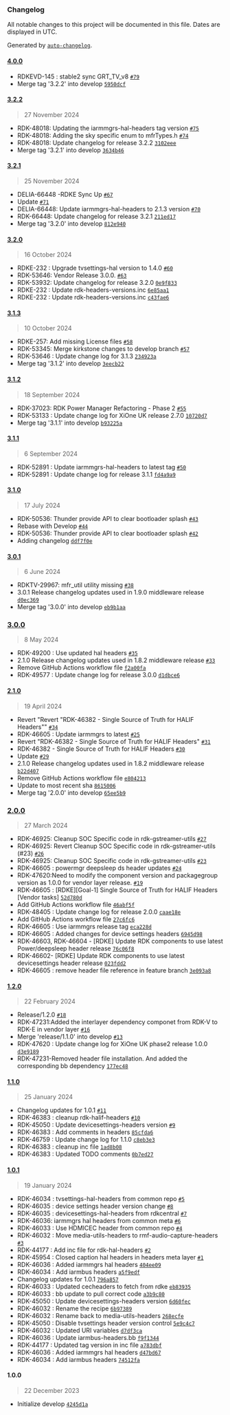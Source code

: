 ### Changelog

All notable changes to this project will be documented in this file. Dates are displayed in UTC.

Generated by [`auto-changelog`](https://github.com/CookPete/auto-changelog).

#### [4.0.0](https://github.com/rdk-e/meta-rdk-halif-headers/compare/3.2.2...4.0.0)

- RDKEVD-145 : stable2 sync GRT_TV_v8 [`#79`](https://github.com/rdk-e/meta-rdk-halif-headers/pull/79)
- Merge tag '3.2.2' into develop [`5950dcf`](https://github.com/rdk-e/meta-rdk-halif-headers/commit/5950dcfceec6a8177334f83b7b2a4b700a9044f2)

#### [3.2.2](https://github.com/rdk-e/meta-rdk-halif-headers/compare/3.2.1...3.2.2)

> 27 November 2024

- RDK-48018: Updating the iarmmgrs-hal-headers tag version [`#75`](https://github.com/rdk-e/meta-rdk-halif-headers/pull/75)
- RDK-48018: Adding the sky specific enum to mfrTypes.h [`#74`](https://github.com/rdk-e/meta-rdk-halif-headers/pull/74)
- RDK-48018: Update changelog for release 3.2.2 [`3102eee`](https://github.com/rdk-e/meta-rdk-halif-headers/commit/3102eeea9ee0c5fbfdb18f30dee82e1d9b7451b3)
- Merge tag '3.2.1' into develop [`3634b46`](https://github.com/rdk-e/meta-rdk-halif-headers/commit/3634b460006830ae38c444ce7f4de18c2a7fcb1a)

#### [3.2.1](https://github.com/rdk-e/meta-rdk-halif-headers/compare/3.2.0...3.2.1)

> 25 November 2024

- DELIA-66448 -RDKE Sync Up [`#67`](https://github.com/rdk-e/meta-rdk-halif-headers/pull/67)
- Update [`#71`](https://github.com/rdk-e/meta-rdk-halif-headers/pull/71)
- DELIA-66448: Update iarmmgrs-hal-headers to 2.1.3 version [`#70`](https://github.com/rdk-e/meta-rdk-halif-headers/pull/70)
- RDK-66448: Update changelog for release 3.2.1 [`211ed17`](https://github.com/rdk-e/meta-rdk-halif-headers/commit/211ed170e6fa73757c5a46a14411c0b512f50271)
- Merge tag '3.2.0' into develop [`812e940`](https://github.com/rdk-e/meta-rdk-halif-headers/commit/812e9409dc9f7b272f7bc62c644a7a489b8f8103)

#### [3.2.0](https://github.com/rdk-e/meta-rdk-halif-headers/compare/3.1.3...3.2.0)

> 16 October 2024

- RDKE-232 : Upgrade tvsettings-hal version to 1.4.0 [`#60`](https://github.com/rdk-e/meta-rdk-halif-headers/pull/60)
- RDK-53646: Vendor Release 3.0.0. [`#63`](https://github.com/rdk-e/meta-rdk-halif-headers/pull/63)
- RDK-53932: Update changelog for release 3.2.0 [`0e9f833`](https://github.com/rdk-e/meta-rdk-halif-headers/commit/0e9f833212ec4e6b8540e2535df81c484fd942a1)
- RDKE-232 : Update rdk-headers-versions.inc [`6e85aa1`](https://github.com/rdk-e/meta-rdk-halif-headers/commit/6e85aa1d76c3d70c70ea1d301016288836aa46c0)
- RDKE-232 : Update rdk-headers-versions.inc [`c43fae6`](https://github.com/rdk-e/meta-rdk-halif-headers/commit/c43fae6340b8fd2387b4c8c77d6e4c6c001ec9eb)

#### [3.1.3](https://github.com/rdk-e/meta-rdk-halif-headers/compare/3.1.2...3.1.3)

> 10 October 2024

- RDKE-257: Add missing License files [`#58`](https://github.com/rdk-e/meta-rdk-halif-headers/pull/58)
- RDK-53345: Merge kirkstone changes to develop branch [`#57`](https://github.com/rdk-e/meta-rdk-halif-headers/pull/57)
- RDK-53646 : Update change log for 3.1.3 [`234923a`](https://github.com/rdk-e/meta-rdk-halif-headers/commit/234923a4f1e1699fee37a2209977821aeb53d6c2)
- Merge tag '3.1.2' into develop [`3eecb22`](https://github.com/rdk-e/meta-rdk-halif-headers/commit/3eecb227a571e72f4d779f94ad7804c03f20c098)

#### [3.1.2](https://github.com/rdk-e/meta-rdk-halif-headers/compare/3.1.1...3.1.2)

> 18 September 2024

- RDK-37023: RDK Power Manager Refactoring - Phase 2 [`#55`](https://github.com/rdk-e/meta-rdk-halif-headers/pull/55)
- RDK-53133 : Update change log for XiOne UK release 2.7.0 [`10720d7`](https://github.com/rdk-e/meta-rdk-halif-headers/commit/10720d7b41445826475f510c544b3745a811071f)
- Merge tag '3.1.1' into develop [`b93225a`](https://github.com/rdk-e/meta-rdk-halif-headers/commit/b93225af852924cb780e2da231794cad6d29b36e)

#### [3.1.1](https://github.com/rdk-e/meta-rdk-halif-headers/compare/3.1.0...3.1.1)

> 6 September 2024

- RDK-52891 : Update iarmmgrs-hal-headers to latest tag [`#50`](https://github.com/rdk-e/meta-rdk-halif-headers/pull/50)
- RDK-52891 : Update change log for release 3.1.1 [`fd4a9a9`](https://github.com/rdk-e/meta-rdk-halif-headers/commit/fd4a9a9bd5313ce6b2e23230ea98bdd57bf643f1)

#### [3.1.0](https://github.com/rdk-e/meta-rdk-halif-headers/compare/3.0.1...3.1.0)

> 17 July 2024

- RDK-50536: Thunder provide API to clear bootloader splash [`#43`](https://github.com/rdk-e/meta-rdk-halif-headers/pull/43)
- Rebase with Develop [`#44`](https://github.com/rdk-e/meta-rdk-halif-headers/pull/44)
- RDK-50536: Thunder provide API to clear bootloader splash [`#42`](https://github.com/rdk-e/meta-rdk-halif-headers/pull/42)
- Adding changelog [`ddf7f0e`](https://github.com/rdk-e/meta-rdk-halif-headers/commit/ddf7f0e74110206d78ae02417feb20e85c04ba99)

#### [3.0.1](https://github.com/rdk-e/meta-rdk-halif-headers/compare/3.0.0...3.0.1)

> 6 June 2024

- RDKTV-29967: mfr_util utility missing [`#38`](https://github.com/rdk-e/meta-rdk-halif-headers/pull/38)
- 3.0.1 Release changelog updates used in 1.9.0 middleware release [`d0ec369`](https://github.com/rdk-e/meta-rdk-halif-headers/commit/d0ec369e6e7520273f0c73d1cfa51ff25a807bf6)
- Merge tag '3.0.0' into develop [`eb9b1aa`](https://github.com/rdk-e/meta-rdk-halif-headers/commit/eb9b1aaac3a78c9a78935027d1b86fecf73fe732)

### [3.0.0](https://github.com/rdk-e/meta-rdk-halif-headers/compare/2.1.0...3.0.0)

> 8 May 2024

- RDK-49200 : Use updated hal headers [`#35`](https://github.com/rdk-e/meta-rdk-halif-headers/pull/35)
- 2.1.0 Release changelog updates used in 1.8.2 middleware release [`#33`](https://github.com/rdk-e/meta-rdk-halif-headers/pull/33)
- Remove GitHub Actions workflow file [`f2a00fa`](https://github.com/rdk-e/meta-rdk-halif-headers/commit/f2a00fac1d53a652a2290eac732cea68ebafd426)
- RDK-49577 : Update change log for release 3.0.0 [`d1dbce6`](https://github.com/rdk-e/meta-rdk-halif-headers/commit/d1dbce67c2869634015e477dda5afa83cc6d631a)

#### [2.1.0](https://github.com/rdk-e/meta-rdk-halif-headers/compare/2.0.0...2.1.0)

> 19 April 2024

- Revert "Revert "RDK-46382 - Single Source of Truth for HALIF Headers"" [`#34`](https://github.com/rdk-e/meta-rdk-halif-headers/pull/34)
- RDK-46605 : Update iarmmgrs to latest [`#25`](https://github.com/rdk-e/meta-rdk-halif-headers/pull/25)
- Revert "RDK-46382 - Single Source of Truth for HALIF Headers" [`#31`](https://github.com/rdk-e/meta-rdk-halif-headers/pull/31)
- RDK-46382 - Single Source of Truth for HALIF Headers [`#30`](https://github.com/rdk-e/meta-rdk-halif-headers/pull/30)
- Update [`#29`](https://github.com/rdk-e/meta-rdk-halif-headers/pull/29)
- 2.1.0 Release changelog updates used in 1.8.2 middleware release [`b22d407`](https://github.com/rdk-e/meta-rdk-halif-headers/commit/b22d4078708ec628e561109bcd518fb9acd1474c)
- Remove GitHub Actions workflow file [`e804213`](https://github.com/rdk-e/meta-rdk-halif-headers/commit/e804213ce1784fe91edd2d51be149f9b5b206652)
- Update to most recent sha [`8615006`](https://github.com/rdk-e/meta-rdk-halif-headers/commit/8615006fab4338d59984791c1b32c20e7275c188)
- Merge tag '2.0.0' into develop [`65ee5b9`](https://github.com/rdk-e/meta-rdk-halif-headers/commit/65ee5b9f63b1b46ba5448994b2e1e39a028e9bf6)

### [2.0.0](https://github.com/rdk-e/meta-rdk-halif-headers/compare/1.2.0...2.0.0)

> 27 March 2024

- RDK-46925: Cleanup SOC Specific code in rdk-gstreamer-utils [`#27`](https://github.com/rdk-e/meta-rdk-halif-headers/pull/27)
- RDK-46925: Revert Cleanup SOC Specific code in rdk-gstreamer-utils (#23) [`#26`](https://github.com/rdk-e/meta-rdk-halif-headers/pull/26)
- RDK-46925: Cleanup SOC Specific code in rdk-gstreamer-utils [`#23`](https://github.com/rdk-e/meta-rdk-halif-headers/pull/23)
- RDK-46605 : powermgr deepsleep ds header updates [`#24`](https://github.com/rdk-e/meta-rdk-halif-headers/pull/24)
- RDK-47620:Need to modify the component version and packagegroup version as 1.0.0 for vendor layer release. [`#19`](https://github.com/rdk-e/meta-rdk-halif-headers/pull/19)
- RDK-46605 : [RDKE][Goal-1] Single Source of Truth for HALIF Headers [Vendor tasks] [`52d780d`](https://github.com/rdk-e/meta-rdk-halif-headers/commit/52d780d8d334df27240e999cc216ed813887ad79)
- Add GitHub Actions workflow file [`46abf5f`](https://github.com/rdk-e/meta-rdk-halif-headers/commit/46abf5f32be20af674560dd8e27a80e637461879)
- RDK-48405 : Update change log for release 2.0.0 [`caae18e`](https://github.com/rdk-e/meta-rdk-halif-headers/commit/caae18e71e602b5eb9b4778bc6a2ca8483bf0fe8)
- Add GitHub Actions workflow file [`27c6fc6`](https://github.com/rdk-e/meta-rdk-halif-headers/commit/27c6fc6ec4a5524da4e9599c5ad5935767d0008e)
- RDK-46605 : Use iarmmgrs release tag [`eca228d`](https://github.com/rdk-e/meta-rdk-halif-headers/commit/eca228dd5da096b0d765004c80f16f052dcbd9ec)
- RDK-46605 : Added changes for device settings headers [`6945d98`](https://github.com/rdk-e/meta-rdk-halif-headers/commit/6945d98238fd271852ef0fe949280cf503813808)
- RDK-46603, RDK-46604 - [RDKE] Update RDK components to use latest Power/deepsleep header release [`76c06f8`](https://github.com/rdk-e/meta-rdk-halif-headers/commit/76c06f80e18233d9e3e21413e6d12cd3658eb8db)
- RDK-46602- [RDKE] Update RDK components to use latest devicesettings header release [`023fdd2`](https://github.com/rdk-e/meta-rdk-halif-headers/commit/023fdd24fa27b531de58214c6b8fc9c643c2e615)
- RDK-46605 : remove header file reference in feature branch [`3e093a8`](https://github.com/rdk-e/meta-rdk-halif-headers/commit/3e093a8da272377fcdbbd2d18c6624f3da029e14)

#### [1.2.0](https://github.com/rdk-e/meta-rdk-halif-headers/compare/1.1.0...1.2.0)

> 22 February 2024

- Release/1.2.0 [`#18`](https://github.com/rdk-e/meta-rdk-halif-headers/pull/18)
- RDK-47231:Added the interlayer dependency componet from RDK-V to RDK-E in vendor layer [`#16`](https://github.com/rdk-e/meta-rdk-halif-headers/pull/16)
- Merge 'release/1.1.0' into develop [`#13`](https://github.com/rdk-e/meta-rdk-halif-headers/pull/13)
- RDK-47620 : Update change log for XiOne UK phase2 release 1.0.0 [`d3e9189`](https://github.com/rdk-e/meta-rdk-halif-headers/commit/d3e9189095644b849f5b628dfa02679ffb5da0e9)
- RDK-47231-Removed header file installation. And added the corresponding bb dependency [`177ec48`](https://github.com/rdk-e/meta-rdk-halif-headers/commit/177ec481f6827a2318f32ed1699a7daf89cebc5e)

#### [1.1.0](https://github.com/rdk-e/meta-rdk-halif-headers/compare/1.0.1...1.1.0)

> 25 January 2024

- Changelog updates for 1.0.1 [`#11`](https://github.com/rdk-e/meta-rdk-halif-headers/pull/11)
- RDK-46383 : cleanup rdk-halif-headers [`#10`](https://github.com/rdk-e/meta-rdk-halif-headers/pull/10)
- RDK-45050 : Update devicesettings-headers version [`#9`](https://github.com/rdk-e/meta-rdk-halif-headers/pull/9)
- RDK-46383 : Add comments in headers [`85cfda6`](https://github.com/rdk-e/meta-rdk-halif-headers/commit/85cfda64737434539129b148b8e9ada0716692b2)
- RDK-46759 : Update change log for 1.1.0 [`c8eb3e3`](https://github.com/rdk-e/meta-rdk-halif-headers/commit/c8eb3e344d69706b46190149de3ab1f067ff4f82)
- RDK-46383 : cleanup inc file [`1ad8b08`](https://github.com/rdk-e/meta-rdk-halif-headers/commit/1ad8b08add54c4c754aa0eaaed980551aad6a591)
- RDK-46383 : Updated TODO comments [`0b7ed27`](https://github.com/rdk-e/meta-rdk-halif-headers/commit/0b7ed276d0bd9047e75c64182cf6c75658c2dd84)

#### [1.0.1](https://github.com/rdk-e/meta-rdk-halif-headers/compare/1.0.0...1.0.1)

> 19 January 2024

- RDK-46034 : tvsettings-hal-headers from common repo [`#5`](https://github.com/rdk-e/meta-rdk-halif-headers/pull/5)
- RDK-46035 : device settings header version change [`#8`](https://github.com/rdk-e/meta-rdk-halif-headers/pull/8)
- RDK-46035 : devicesettings-hal-headers from rdkcentral [`#7`](https://github.com/rdk-e/meta-rdk-halif-headers/pull/7)
- RDK-46036: iarmmgrs hal headers from common meta [`#6`](https://github.com/rdk-e/meta-rdk-halif-headers/pull/6)
- RDK-46033 : Use HDMICEC header from common repo [`#4`](https://github.com/rdk-e/meta-rdk-halif-headers/pull/4)
- RDK-46032 : Move media-utils-headers to rmf-audio-capture-headers [`#3`](https://github.com/rdk-e/meta-rdk-halif-headers/pull/3)
- RDK-44177 : Add inc file for rdk-hal-headers [`#2`](https://github.com/rdk-e/meta-rdk-halif-headers/pull/2)
- RDK-45954 : Closed caption hal headers in headers meta layer [`#1`](https://github.com/rdk-e/meta-rdk-halif-headers/pull/1)
- RDK-46036 : Added iarmmgrs hal headers [`404ee09`](https://github.com/rdk-e/meta-rdk-halif-headers/commit/404ee096c147c0cc985711685da3a55ff2183276)
- RDK-46034 : Add iarmbus headers [`a5f9edf`](https://github.com/rdk-e/meta-rdk-halif-headers/commit/a5f9edf153e9f8a09a50325ffb66943a7f92590e)
- Changelog updates for 1.0.1 [`796a857`](https://github.com/rdk-e/meta-rdk-halif-headers/commit/796a85797a027b93d89740de1b622a034a5b3720)
- RDK-46033 : Updated cecheaders to fetch from rdke [`eb83935`](https://github.com/rdk-e/meta-rdk-halif-headers/commit/eb839358ffeb2c7c7211b6f0dc647b08619ef09a)
- RDK-46033 : bb update to pull correct code [`a3b9c80`](https://github.com/rdk-e/meta-rdk-halif-headers/commit/a3b9c8008f180c4957a0dad4e09ab7559e30f6dc)
- RDK-45050 : Update devicesettings-headers version [`6d60fec`](https://github.com/rdk-e/meta-rdk-halif-headers/commit/6d60fecefb937ba56af45a12943e90e7e7d04c49)
- RDK-46032 : Rename the recipe [`6b97389`](https://github.com/rdk-e/meta-rdk-halif-headers/commit/6b973891ae4ca368f2ba88322f7f866f0716e06b)
- RDK-46032 : Rename back to media-utils-headers [`268ecfe`](https://github.com/rdk-e/meta-rdk-halif-headers/commit/268ecfeca7fb357604e530dc81a62aca21555244)
- RDK-45050 : Disable tvsettings header version control [`5e9c4c7`](https://github.com/rdk-e/meta-rdk-halif-headers/commit/5e9c4c728f1d2dfe2d77b3a5439ac48147597555)
- RDK-46032 : Updated URI variables [`d7df3ca`](https://github.com/rdk-e/meta-rdk-halif-headers/commit/d7df3ca203c2b4c1b68486a090f1f619e2b7abac)
- RDK-46036 : Update iarmbus-headers.bb [`f9f1344`](https://github.com/rdk-e/meta-rdk-halif-headers/commit/f9f13446f242348336bfc516f9fa0e5d0190e584)
- RDK-44177 : Updated tag version in inc file [`a783dbf`](https://github.com/rdk-e/meta-rdk-halif-headers/commit/a783dbf13f350cdabaa9abb9d8d7dc9f5cf4f246)
- RDK-46036 : Added iarmmgrs hal headers [`d47bd67`](https://github.com/rdk-e/meta-rdk-halif-headers/commit/d47bd67ae7b491f908ca37a3bc5d7716cf743b62)
- RDK-46034 : Add iarmbus headers [`74512fa`](https://github.com/rdk-e/meta-rdk-halif-headers/commit/74512fa1df009a9ee5f1ca1ddf3b6141e197dc07)

#### 1.0.0

> 22 December 2023

- Initialize develop [`4245d1a`](https://github.com/rdk-e/meta-rdk-halif-headers/commit/4245d1ac3dddd7f78390797dda69ea9c21a3e453)
